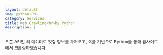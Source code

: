 ```yaml
---
layout: default
img: python.PNG
category: Services
title: Web Crawling<br>by Python
description: |
---
```

오픈 API인 의 데이터로 맛집 정보를 가져오고, 이를 기반으로 Python을 통해 웹사이트에서 크롤링하였습니다.

